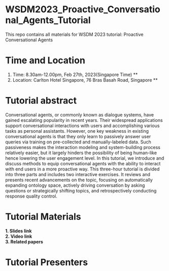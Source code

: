 # WSDM2023_Proactive_Conversational_Agents_Tutorial
This repo contains all materials for WSDM 2023 tutorial: Proactive Conversational Agents

# Time and Location 
1. Time: 8.30am-12.00pm, Feb 27th, 2023(Singapore Time) **
2. Location: Carlton Hotel Singapore, 76 Bras Basah Road, Singapore **  

# Tutorial abstract
Conversational agents, or commonly known as dialogue systems,
have gained escalating popularity in recent years. Their widespread
applications support conversational interactions with users and
accomplishing various tasks as personal assistants. However, one
key weakness in existing conversational agents is that they only
learn to passively answer user queries via training on pre-collected
and manually-labeled data. Such passiveness makes the interaction modeling and system-building process relatively easier, but it
largely hinders the possibility of being human-like hence lowering
the user engagement level. In this tutorial, we introduce and discuss
methods to equip conversational agents with the ability to interact
with end users in a more proactive way. This three-hour tutorial is
divided into three parts and includes two interactive exercises. It
reviews and presents recent advancements on the topic, focusing
on automatically expanding ontology space, actively driving conversation by asking questions or strategically shifting topics, and
retrospectively conducting response quality control.

# Tutorial Materials
**1. Slides link**  
**2. Video link**  
**3. Related papers**  

# Tutorial Presenters

